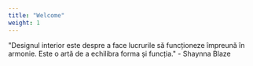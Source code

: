 ```yaml
---
title: "Welcome"
weight: 1
---
```


"Designul interior este despre a face lucrurile să funcționeze împreună în armonie. Este o artă de a echilibra forma și funcția." - Shaynna Blaze